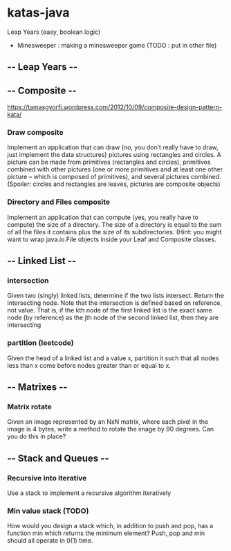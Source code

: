# katas-java
Leap Years (easy, boolean logic)
- Minesweeper : making a minesweeper game (TODO : put in other file)

## -- Leap Years --
## -- Composite --
https://tamasgyorfi.wordpress.com/2012/10/09/composite-design-pattern-kata/
### Draw composite 
Implement an application that can draw (no, you don’t really have to draw, just implement the data structures) pictures using rectangles and circles. 
A picture can be made from primitives (rectangles and circles), primitives combined with other pictures (one or more primitives and at least one other picture – which is composed of primitives), and several pictures combined. (Spoiler: circles and rectangles are leaves, pictures are composite objects)

### Directory and Files composite
Implement an application that can compute (yes, you really have to compute) 
the size of a directory. 
The size of a directory is equal to the sum of all the files it contains plus the 
size of its subdirectories. (Hint: you might want to wrap java.io.File objects inside your Leaf and Composite classes. 

## -- Linked List --
### intersection
Given two (singly) linked lists, determine if the two lists intersect. Return the
intersecting node. Note that the intersection is defined based on reference, not value. That is, if the
kth node of the first linked list is the exact same node (by reference) as the jth node of the second
linked list, then they are intersecting
### partition (leetcode)
Given the head of a linked list and a value x, partition it such that all nodes less than x come before nodes 
greater than or equal to x.
## -- Matrixes --
### Matrix rotate
Given an image represented by an NxN matrix, where each pixel in the image is 4
bytes, write a method to rotate the image by 90 degrees. Can you do this in place?
## -- Stack and Queues --
### Recursive into iterative
Use a stack to implement a recursive algorithm iteratively
### Min value stack (TODO)
How would you design a stack which, in addition to push and pop, has a function min
which returns the minimum element? Push, pop and min should all operate in 0(1) time.